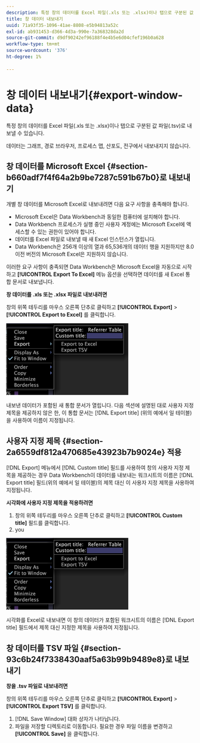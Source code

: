 ```yaml
---
description: 특정 창의 데이터를 Excel 파일(.xls 또는 .xlsx)이나 탭으로 구분된 값 파일(.tsv)로 내보낼 수 있습니다.
title: 창 데이터 내보내기
uuid: 71a93f35-1096-41ae-8808-e5b94813a52c
exl-id: ab931453-d366-4d3a-990e-7a368328da2d
source-git-commit: d9df90242ef96188f4e4b5e6d04cfef196b0a628
workflow-type: tm+mt
source-wordcount: '376'
ht-degree: 1%

---
```


# 창 데이터 내보내기{#export-window-data}

특정 창의 데이터를 Excel 파일(.xls 또는 .xlsx)이나 탭으로 구분된 값 파일(.tsv)로 내보낼 수 있습니다.

데이터는 그래프, 경로 브라우저, 프로세스 맵, 산포도, 전구에서 내보내지지 않습니다.

## 창 데이터를 Microsoft Excel {#section-b660adf7f4f64a2b9be7287c591b67b0}로 내보내기

개별 창 데이터를 Microsoft Excel로 내보내려면 다음 요구 사항을 충족해야 합니다.

* Microsoft Excel은 Data Workbench과 동일한 컴퓨터에 설치해야 합니다.
* Data Workbench 프로세스가 실행 중인 사용자 계정에는 Microsoft Excel에 액세스할 수 있는 권한이 있어야 합니다.
* 데이터를 Excel 파일로 내보낼 때 새 Excel 인스턴스가 열립니다.
* Data Workbench은 256개 이상의 열과 65,536개의 데이터 행을 지원하지만 8.0 이전 버전의 Microsoft Excel은 지원하지 않습니다.

이러한 요구 사항이 충족되면 Data Workbench은 Microsoft Excel을 자동으로 시작하고 **[!UICONTROL Export To Excel]** 메뉴 옵션을 선택하면 데이터를 새 Excel 통합 문서로 내보냅니다.

**창 데이터를 .xls 또는 .xlsx 파일로 내보내려면**

창의 위쪽 테두리를 마우스 오른쪽 단추로 클릭하고 **[!UICONTROL Export]** > **[!UICONTROL Export to Excel]** 를 클릭합니다.

![](assets/mnu_window_TitleBar_Export.png)

내보낸 데이터가 포함된 새 통합 문서가 열립니다. 다음 섹션에 설명된 대로 사용자 지정 제목을 제공하지 않은 한, 이 통합 문서는 [!DNL Export title] (위의 예에서 일 테이블)을 사용하여 이름이 지정됩니다.

## 사용자 지정 제목 {#section-2a6559df812a470685e43923b7b9024e} 적용

[!DNL Export] 메뉴에서 [!DNL Custom title] 필드를 사용하여 창의 사용자 지정 제목을 제공하는 경우 Data Workbench이 데이터를 내보내는 워크시트의 이름은 [!DNL Export title] 필드(위의 예에서 일 테이블)의 제목 대신 이 사용자 지정 제목을 사용하여 지정됩니다.

**시각화에 사용자 지정 제목을 적용하려면**

1. 창의 위쪽 테두리를 마우스 오른쪽 단추로 클릭하고 **[!UICONTROL Custom title]** 필드를 클릭합니다.
1. you

![](assets/mnu_window_TitleBar_Export.png)

시각화를 Excel로 내보내면 이 창의 데이터가 포함된 워크시트의 이름은 [!DNL Export title] 필드에서 제목 대신 지정한 제목을 사용하여 지정됩니다.

## 창 데이터를 TSV 파일 {#section-93c6b24f7338430aaf5a63b99b9489e8}로 내보내기

**창을 .tsv 파일로 내보내려면**

창의 위쪽 테두리를 마우스 오른쪽 단추로 클릭하고 **[!UICONTROL Export]** > **[!UICONTROL Export TSV]** 를 클릭합니다.

1. [!DNL Save Window] 대화 상자가 나타납니다.
1. 파일을 저장할 디렉토리로 이동합니다. 필요한 경우 파일 이름을 변경하고 **[!UICONTROL Save]** 을 클릭합니다.
